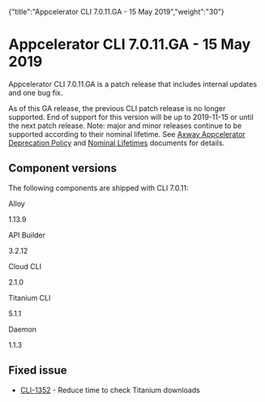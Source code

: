 {"title":"Appcelerator CLI 7.0.11.GA - 15 May 2019","weight":"30"} 

# Appcelerator CLI 7.0.11.GA - 15 May 2019

Appcelerator CLI 7.0.11.GA is a patch release that includes internal updates and one bug fix.

As of this GA release, the previous CLI patch release is no longer supported. End of support for this version will be up to 2019-11-15 or until the next patch release. Note: major and minor releases continue to be supported according to their nominal lifetime. See [Axway Appcelerator Deprecation Policy](/docs/appc/AMPLIFY_Appcelerator_Services_Overview/Axway_Appcelerator_Deprecation_Policy/) and [Nominal Lifetimes](/docs/appc/AMPLIFY_Appcelerator_Services_Overview/Axway_Appcelerator_Product_Lifecycle/#NominalLifetimes) documents for details.

## Component versions

The following components are shipped with CLI 7.0.11:

Alloy

1.13.9

API Builder

3.2.12

Cloud CLI

2.1.0

Titanium CLI

5.1.1

Daemon

1.1.3

## Fixed issue

*   [CLI-1352](https://jira.appcelerator.org/browse/CLI-1352) - Reduce time to check Titanium downloads